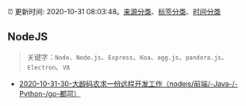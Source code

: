 :alarm_clock: 更新时间: 2020-10-31 08:03:48。[来源分类](../README.md)、[标签分类](../TAGS.md)、[时间分类](../TIMELINE.md)

## NodeJS


> 关键字：`Node`、`Node.js`、`Express`、`Koa`、`egg.js`、`pandora.js`、`Electron`、`V8`



- [2020-10-31-30-大龄码农求一份远程开发工作（nodejs/前端/-Java-/-Python-/go-都可）](https://www.v2ex.com/t/720491) 
